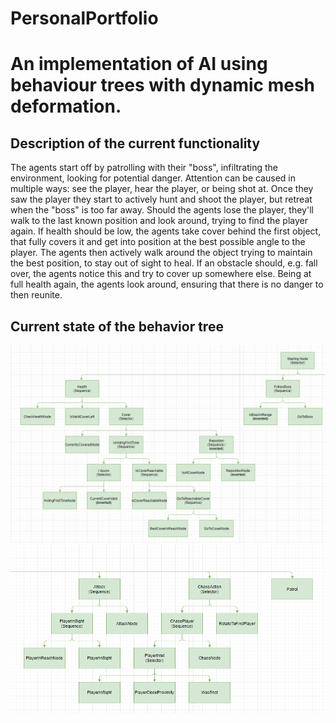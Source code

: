 # PersonalPortfolio

<Summary>
    <h1>An implementation of AI using behaviour trees with dynamic mesh deformation.</h1>
    <h2> Description of the current functionality</h2>
    <p>
        The agents start off by patrolling with their "boss", infiltrating the environment, looking for potential danger. Attention can be caused in multiple ways: see the player, hear the player, or being shot at.
        Once they saw the player they start to actively hunt and shoot the player, but retreat when the "boss" is too far away.
        Should the agents lose the player, they'll walk to the last known position and look around, trying to find the player again.
        If health should be low, the agents take cover behind the first object, that fully covers it and get into position at the best possible angle to the player. The agents then actively walk around the object trying to maintain the best position, to stay out of sight to heal. If an obstacle should, e.g. fall over, the agents notice this and try to cover up somewhere else. Being at full health again, the agents look around, ensuring that there is no danger to then reunite.
    </p>
    <h2>Current state of the behavior tree</h2>
</Summary>

![](GitHubIllustrations/BT_left.png)
![](GitHubIllustrations/BT_right.png)